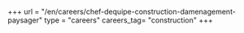 +++
url = "/en/careers/chef-dequipe-construction-damenagement-paysager"
type = "careers"
careers_tag= "construction"
+++
